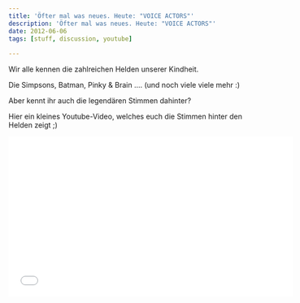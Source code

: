 ```yaml
---
title: 'Öfter mal was neues. Heute: "VOICE ACTORS"'
description: 'Öfter mal was neues. Heute: "VOICE ACTORS"'
date: 2012-06-06
tags: [stuff, discussion, youtube]
 
---
```



Wir alle kennen die zahlreichen Helden unserer Kindheit.

Die Simpsons, Batman, Pinky & Brain .... (und noch viele viele mehr :)

Aber kennt ihr auch die legendären Stimmen dahinter?

Hier ein kleines Youtube-Video, welches euch die Stimmen hinter den Helden zeigt ;)

<iframe width="560" height="315" src="//www.youtube.com/embed/6QvEpCXzcBI" frameborder="0"> </iframe>
